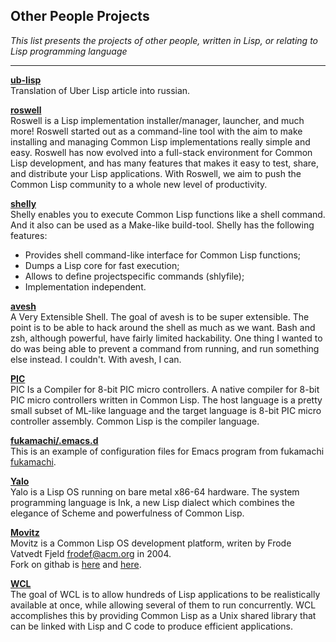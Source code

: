 **Other People Projects**
----------

*This list presents the projects of other people, written in Lisp, or relating to Lisp programming language*

----------


<b>[ub-lisp](https://github.com/filonenko-mikhail/ub-lisp)</b><br>
Translation of Uber Lisp article into russian.


<b>[roswell](https://github.com/roswell/roswell)</b><br>
Roswell is a Lisp implementation installer/manager, launcher, and much more!
Roswell started out as a command-line tool with the aim to make installing and managing Common Lisp implementations really simple and easy.
Roswell has now evolved into a full-stack environment for Common Lisp development, and has many features that makes it easy to test, share, and distribute your Lisp applications. With Roswell, we aim to push the Common Lisp community to a whole new level of productivity.


<b>[shelly](https://github.com/fukamachi/shelly)</b><br>
Shelly enables you to execute Common Lisp functions like a shell command. And it also can be used as a Make-like build-tool.
Shelly has the following features:
 - Provides shell command-like interface for Common Lisp functions;
 - Dumps a Lisp core for fast execution;
 - Allows to define projectspecific commands (shlyfile);
 - Implementation independent.


<b>[avesh](https://gitlab.com/ralt/avesh)</b><br>
A Very Extensible Shell.
The goal of avesh is to be super extensible. The point is to be able to hack around the shell as much as we want.
Bash and zsh, although powerful, have fairly limited hackability. One thing I wanted to do was being able to prevent a command from running, and run something else instead. I couldn't. With avesh, I can.


<b>[PIC](https://github.com/takagi/pic)</b><br>
PIC Is a Compiler for 8-bit PIC micro controllers.
A native compiler for 8-bit PIC micro controllers written in Common Lisp. The host language is a pretty small subset of ML-like language and the target language is 8-bit PIC micro controller assembly. Common Lisp is the compiler language.


<b>[fukamachi/.emacs.d](https://github.com/fukamachi/.emacs.d)</b><br>
This is an example of configuration files for Emacs program from fukamachi [fukamachi](https://github.com/fukamachi).


<b>[Yalo](https://github.com/whily/yalo)</b><br>
Yalo is a Lisp OS running on bare metal x86-64 hardware. The system programming language is Ink, a new Lisp dialect which combines the elegance of Scheme and powerfulness of Common Lisp.


<b>[Movitz](https://common-lisp.net/project/movitz/movitz.html)</b><br>
Movitz is a Common Lisp OS development platform, writen by Frode Vatvedt Fjeld <frodef@acm.org> in 2004.<br>
Fork on githab is [here](https://github.com/dym/movitz) and [here](https://github.com/grepz/Movitz).

<b>[WCL](https://github.com/wadehennessey/wcl)</b><br>
The goal of WCL is to allow hundreds of Lisp applications to be realistically available at once, while allowing several of them to run concurrently.  WCL accomplishes this by providing Common Lisp as a Unix shared library that can be linked with Lisp and C code to produce efficient applications.

